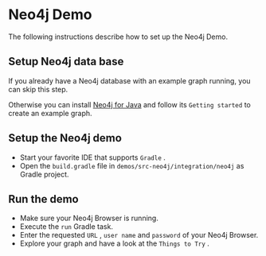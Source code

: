 # Neo4j Demo
 The following instructions describe how to set up the Neo4j Demo. 

## Setup Neo4j data base
 If you already have a Neo4j database with an example graph running, you can skip this step. 

 Otherwise you can install [Neo4j for Java](https://neo4j.com/download/) and follow its `Getting started` to create an example graph.   

## Setup the Neo4j demo
    
*  Start your favorite IDE that supports `Gradle` .   
*  Open the `build.gradle` file in `demos/src-neo4j/integration/neo4j` as Gradle project.     

## Run the demo
    
*  Make sure your Neo4j Browser is running.   
*  Execute the `run` Gradle task.   
*  Enter the requested `URL` , `user name` and `password` of your Neo4j Browser.   
*  Explore your graph and have a look at the `Things to Try` .     